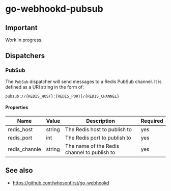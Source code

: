 # go-webhookd-pubsub

## Important

Work in progress.

## Dispatchers

### PubSub

The `PubSub` dispatcher will send messages to a Redis PubSub channel. It is defined as a URI string in the form of:

```
pubsub://{REDIS_HOST}:{REDIS_PORT}/{REDIS_CHANNEL}
```

#### Properties

| Name | Value | Description | Required |
| --- | --- | --- | --- |
| redis_host | string | The Redis host to publish to | yes |
| redis_port | int | The Redis port to publish to | yes |
| redis_channle | string | The name of the Redis channel to publish to | yes |


## See also

* https://github.com/whosonfirst/go-webhookd